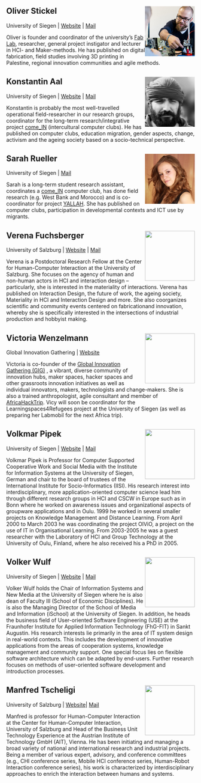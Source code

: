 ## Oliver Stickel <img style="float: right; height: 133px; width: 133px;" src="/images/os.jpg">
University of Siegen | [Website](http://www.cscw.uni-siegen.de/team/stickel/) | [Mail](mailto:oliver.stickel@uni-siegen.de)

Oliver is founder and coordinator of the university’s [Fab Lab](http://fablab-siegen.de/), researcher, general project instigator and lecturer in HCI- and Maker-methods. He has published on digital fabrication, field studies involving 3D printing in Palestine, regional innovation communities and agile methods.



## Konstantin Aal  <img style="float: right; height: 133px; width: 133px;" src="/images/ka.jpg">
University of Siegen | [Website](http://www.wineme.uni-siegen.de/team/aal/) | [Mail](mailto:konstantin.aal@uni-siegen.de)

Konstantin is probably the most well-travelled operational field-researcher in our research groups, coordinator for the long-term research/integrative project [come_IN](http://www.come-in.cc/) (intercultural computer clubs). He has published on computer clubs, education migration, gender aspects, change, activism and the ageing society based on a socio-technical perspective.



## Sarah Rueller  <img style="float: right; height: 133px; width: 133px;" src="/images/sr.jpg">
University of Siegen | [Mail](sarah.rueller@uni-siegen.de)

Sarah is a long-term student research assistant, coordinates a [come_IN](http://www.come-in.cc/) computer club, has done field research (e.g. West Bank and Morocco) and is co-coordinator for project [YALLAH](http://www.yallah.exchange/). She has published on computer clubs, participation in developmental contexts and ICT use by migrants.


## Verena Fuchsberger  <img style="float: right; height: 133px; width: 133px;" src="https://hci.sbg.ac.at/wp-content/uploads/2015/05/IMG_0421-500x500-1435850596.jpg">
University of Salzburg | [Website](https://hci.sbg.ac.at/person/fuchsberger/) | [Mail](verena.fuchsberger@sbg.ac.at)

Verena is a Postdoctoral Research Fellow at the Center for Human-Computer Interaction at the University of Salzburg. She focuses on the agency of human and non-human actors in HCI and interaction design – particularly, she is interested in the materiality of interactions. Verena has published on Interaction Design, the future of work, the ageing society, Materiality in HCI and Interaction Design and more. She also coorganizes scientific and community events centered on fabricationand innovation, whereby she is specifically interested in the intersections of industrial production and hobbyist making.


## Victoria  Wenzelmann  <img style="float: right; height: 133px; width: 133px;" src="https://re-publica.com/sites/re-publica.com/files/styles/speaker_profile/public/media/pictures/victoria.png">
Global Innovation Gathering | [Website](https://re-publica.com/de/member/2323)

Victoria is co-founder of the [Global Innovation Gathering (GIG)](http://www.globalinnovationgathering.com) , a vibrant, diverse community of innovation hubs, maker spaces, hacker spaces and other grassroots innovation initiatives as well as individual innovators, makers, technologists and change-makers. She is also a trained anthropologist, agile consultant and member of [AfricaHackTrip](https://africahacktrip.org/). Vicy will soon be coordinator for the Learningspaces4Refugees project at the University of Siegen (as well as preparing her Labmobil for the next Africa trip).

## Volkmar Pipek <img style="float: right; height: 133px; width: 133px;" src="http://www.cscw.uni-siegen.de/wp-content/uploads/2016/05/volkmar-pipek-sm-1-150x150.jpg">
University of Siegen | [Website](http://www.cscw.uni-siegen.de/team/pipek/) | [Mail](mailto:volkmar.pipek@uni-siegen.de)

Volkmar Pipek is Professor for Computer Supported Cooperative Work and Social Media with the Institute for Information Systems at the University of Siegen, German and chair to the board of trustees of the International Institute for Socio-Informatics (IISI). His research interest into interdisciplinary, more application-oriented computer science lead him through different research groups in HCI and CSCW in Europe such as in Bonn where he worked on awareness issues and organizational aspects of groupware applications and in Oulu. 1999 he worked in several smaller projects on Knowledge Management and Distance Learning. From April 2000 to March 2003 he was coordinating the project OlViO, a project on the use of IT in Organisational Learning. From 2003-2005 he was a guest researcher with the Laboratory of HCI and Group Technology at the University of Oulu, Finland, where he also received his a PhD in 2005.

## Volker Wulf <img style="float: right; height: 133px; width: 133px;" src="http://wineme.wineme.fb5.uni-siegen.de/wp-content/uploads/2016/11/volker_wulf-150x150.jpg">
University of Siegen | [Website](http://www.wineme.uni-siegen.de/team/wulf/) | [Mail](mailto:volker.wulf@uni-siegen.de)

Volker Wulf holds the Chair of Information Systems and New Media at the University of Siegen where he is also dean of Faculty III (School of Economic Disciplines). He is also the Managing Director of the School of Media and Information (iSchool) at the University of Siegen. In addition, he heads the business field of User-oriented Software Engineering (USE) at the Fraunhofer Institute for Applied Information Technology (FhG-FIT) in Sankt Augustin. His research interests lie primarily in the area of IT system design in real-world contexts. This includes the development of innovative applications from the areas of cooperation systems, knowledge management and community support. One special focus lies on flexible software architecture which can be adapted by end-users. Further research focuses on methods of user-oriented software development and introduction processes.


## Manfred Tscheligi <img style="float: right; height: 133px; width: 133px;" src="https://hci.sbg.ac.at/wp-content/uploads/2015/05/DSC7691-bw-500x500.jpg">
University of Salzburg | [Website](https://hci.sbg.ac.at/person/tscheligi/)| [Mail](manfred.tscheligi@sbg.ac.at)

Manfred is professor for Human-Computer Interaction at the Center for Human-Computer Interaction, University of Salzburg and Head of the Business Unit Technology Experience at the Austrian Institute of Technology GmbH (AIT), Vienna. He has been initiating and managing a broad variety of national and international research and industrial projects. Being a member of various expert, advisory, and conference committees (e.g., CHI conference series, Mobile HCI conference series, Human-Robot Interaction conference series), his work is characterized by interdisciplinary approaches to enrich the interaction between humans and systems.
